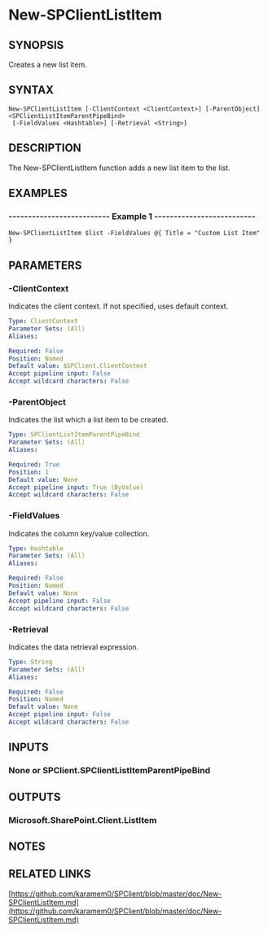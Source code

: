 # New-SPClientListItem

## SYNOPSIS
Creates a new list item.

## SYNTAX

```
New-SPClientListItem [-ClientContext <ClientContext>] [-ParentObject] <SPClientListItemParentPipeBind>
 [-FieldValues <Hashtable>] [-Retrieval <String>]
```

## DESCRIPTION
The New-SPClientListItem function adds a new list item to the list.

## EXAMPLES

### -------------------------- Example 1 --------------------------
```
New-SPClientListItem $list -FieldValues @{ Title = "Custom List Item" }
```

## PARAMETERS

### -ClientContext
Indicates the client context.
If not specified, uses default context.

```yaml
Type: ClientContext
Parameter Sets: (All)
Aliases: 

Required: False
Position: Named
Default value: $SPClient.ClientContext
Accept pipeline input: False
Accept wildcard characters: False
```

### -ParentObject
Indicates the list which a list item to be created.

```yaml
Type: SPClientListItemParentPipeBind
Parameter Sets: (All)
Aliases: 

Required: True
Position: 1
Default value: None
Accept pipeline input: True (ByValue)
Accept wildcard characters: False
```

### -FieldValues
Indicates the column key/value collection.

```yaml
Type: Hashtable
Parameter Sets: (All)
Aliases: 

Required: False
Position: Named
Default value: None
Accept pipeline input: False
Accept wildcard characters: False
```

### -Retrieval
Indicates the data retrieval expression.

```yaml
Type: String
Parameter Sets: (All)
Aliases: 

Required: False
Position: Named
Default value: None
Accept pipeline input: False
Accept wildcard characters: False
```

## INPUTS

### None or SPClient.SPClientListItemParentPipeBind

## OUTPUTS

### Microsoft.SharePoint.Client.ListItem

## NOTES

## RELATED LINKS

[https://github.com/karamem0/SPClient/blob/master/doc/New-SPClientListItem.md](https://github.com/karamem0/SPClient/blob/master/doc/New-SPClientListItem.md)

